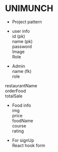 # UNIMUNCH

- Project pattern

- user info <br>
  id (pk)<br>
  name (pk)<br>
  password <br>
  Image <br>
  Role <br>

* Admin<br>
  name (fk)<br>
  role

restaurantName <br>
orderFood<br>
totalSale<br>

- Food info<br>
  img<br>
  price<br>
  foodName<br>
  course<br>
  rating<br>

* For signUp <br>
  React hook form
